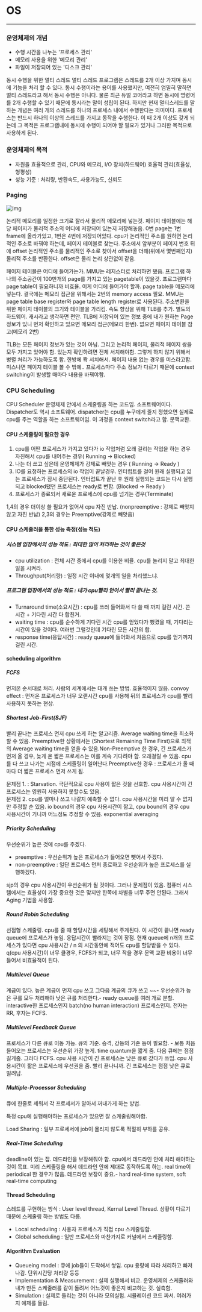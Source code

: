 # OS
* * *
### 운영체제의 개념

- 수행 시간을 나누는 '프로세스 관리'
- 메모리 사용을 위한 '메모리 관리'
- 파일이 저장되어 있는 '디스크 관리'

 동시 수행을 위한 멀티 스레드 멀티 스레드 프로그램은 스레드를 2개 이상 가지며 동시에 기능을 처리 할 수 있다. 동시 수행이라는 용어를 사용했지만, 여전히 엄밀히 말하면 멀티 스레드라고 해서 동시 수행은 아니다. 물론 최근 듀얼 코어라고 하면 동시에 명령어를 2개 수행할 수 있기 때문에 동시라는 말이 성립이 된다. 하지만 현재 멀티스레드를 말하는 개념은 여러 개의 스레드를 하나의 프로세스 내에서 수행한다는 의미이다. 프로세스는 반드시 하나의 이상의 스레드를 가지고 동작을 수행한다. 이 때 2개 이상도 갖게 되는데 그 목적은 프로그램내에 동시에 수행이 되어야 할 필요가 있거나 그러한 목적으로 사용하게 된다.
 
 
### 운영체제의 목적 
 - 자원을 효율적으로 관리, CPU와 메모리, I/O 장치(하드웨어) 효율적 관리(효율성,형평성)
 - 성능 기준 : 처리량, 반환속도, 사용가능도, 신뢰도


### Paging

 ![img](https://lh5.googleusercontent.com/PCKovkDHBKjR-f26p8W5580EgY2MlxvNdlNFdegkT5_h9JKFY5HMjHV8kfXhIjUFBDKCXqFYHbhP_oZJldJczeg_4rPpVPVIh0kzstq4NdZg3EUT1iwl22np7Ww11BcLsv-z-HOO)       

 논리적 메모리를 일정한 크기로 잘라서 물리적 메모리에 넣는것. 페이지 테이블에는 해당 페이지가 물리적 주소의 어디에 저장되어 있는지 저장해놓음. 0번 page는 1번 frame에 올라가있고, 1번은 4번에 저장되어있다. cpu가 논리적인 주소를 원하면 논리적인 주소로 바꿔야 하는데, 페이지 테이블로 찾는다. 주소에서 앞부분이 페이지 번호 뒤에 offset 논리적인 주소를 물리적인 주소로 찾아서 offset을 더해(위에서 몇번째인지) 물리적 주소를 반환한다. offset은 물리 논리 상관없이 같음. 

 페이지 테이블은 어디에 들어가는가. MMU는 레지스터로 처리하면 됐음. 프로그램 하나의 주소공간이 100만개의 page를 가지고 있는 pagetable이 있을것. 프로그램마다 page table이 필요하니까 비효율. 이게 어디에 들어가야 할까. page table을 메모리에 넣는다. 결국에는 메모리 접근을 위해서는 2번의 memory access 필요.  MMU는 page table base register와 page table length register로 사용된다. 주소변환을 위한 페이지 테이블의 크기와 테이블을 가리킴. 속도 향상을 위해 TLB를 추가. 별도의 하드웨어. 캐시라고 생각하면 편안. TLB에 저장되어 있는 정보 중에 내가 원하는 Page 정보가 있니 먼저 확인하고 있으면 메모리 접근(메모리 한번). 없으면 페이지 테이블 참고(메모리 2번) 

 TLB는 모든 페이지 정보가 있는 것이 아님. 그리고 논리적 페이지, 물리적 페이지 쌍을 모두 가지고 있어야 함. 있는지 확인하려면 전체 서치해야함. 그렇게 하지 않기 위해서 병렬 처리가 가능하도록 함. 한방에 쫙 서치해서. 페이지 내용 없는 경우를 미스라고함. 미스나면 페이지 테이블 볼 수 밖에.. 프로세스마다 주소 정보가 다르기 때문에 context switching이 발생할 때마다 내용을 바꿔야함. 

### CPU Scheduling

 CPU Scheduler 운영체제 안에서 스케줄링을 하는 코드임. 소프트웨어이다. Dispatcher도 역시 소프트웨어. dispatcher는 cpu를 누구에게 줄지 정했으면 실제로 cpu를 주는 역할을 하는 소프트웨어임. 이 과정을 context switch라고 함. 문맥교환.

#### CPU 스케줄링이 필요한 경우 

1. cpu를 어떤 프로세스가 가지고 있다가 io 작업처럼 오래 걸리는 작업을 하는 경우 자진해서 cpu를 내어주는 경우( Running -> Blocked)
2. 나는 더 쓰고 싶은데 운영체제가 강제로 빼앗는 경우 ( Running -> Ready )
3. IO를 요청하는 프로세스의 io 작업이 끝날경우. 인터럽트를 걸어 원래 실행되고 있는 프로세스가 잠시 중단된다. 인터럽트가 끝난 후 원래 실행되는 코드는 다시 실행되고 blocked됐던 프로세스는 ready로 변함. (Blocked -> Ready ) 
4. 프로세스가 종료되서 새로운 프로세스에 cpu를 넘기는 경우(Terminate)

 1,4의 경우 더이상 쓸 필요가 없어서 cpu 자진 반납. (nonpreemptive : 강제로 빼앗지 않고 자진 반납)
 2,3의 경우는 Preemptive(강제로 빼앗음)

#### CPU 스케줄러을 통한 성능 측정(성능 척도)

##### 시스템 입장에서의 성능 척도 : 최대한 많이 처리하는 것이 좋은것

- cpu utilization : 전체 시간 중에서 cpu를 이용한 비율. cpu를 놀리지 말고 최대한 일을 시켜라.
- Throughput(처리량) : 일정 시간 이내에 몇개의 일을 처리했느냐. 

##### 프로그램 입장에서의 성능 척도  : 내가 cpu빨리 얻어서 빨리 끝나는 것.

- Turnaround time(소요시간) : cpu를 쓰러 들어와서 다 쓸 때 까지 걸린 시간. 쓴 시간 + 기다린 시간 다 합친거.
- waiting time : cpu를 순수하게 기다린 시간 cpu를 얻었다가 뺐겼을 때, 기다리는 시간이 있을 것이다. 여러번 그럴것인데 기다린 모든 시간의 합.
- response time(응답시간) : ready queue에 들어와서 처음으로 cpu를 얻기까지 걸린 시간.

#### scheduling algorithm

##### FCFS

 먼저온 순서대로 처리. 사람의 세계에서는 대개 쓰는 방법. 효율적이지 않음.   convoy effect : 먼저온 프로세스가 너무 오랜시간 cpu를 사용해 뒤의 프로세스가 cpu를 빨리 사용하지 못하는 현상.

##### Shortest Job-First(SJF)

 빨리 끝나는 프로세스 먼저 cpu 쓰게 하는 알고리즘. Average waiting time을 최소화 할 수 있음. Preemptive한 상황에서는 (Shortest Remaining Time First)으로 최적의 Average waiting time을 얻을 수 있음.Non-Preemptive 한 경우, 긴 프로세스가 먼저 올 경우, 늦게 온 짧은 프로세스는 이를 계속 기다려야 함. 오래걸릴 수 있음. cpu를 다 쓰고 나가는 시점에 스케줄링이 일어난다.Preemptive한 경우 : 프로세스가 올 때마다 더 짧은 프로세스 먼저 쓰게 됨. 

 문제점 1. : Starvation. 극단적으로 cpu 사용이 짧은 것을 선호함. cpu 사용시간이 긴 프로세스는 영원히 사용하지 못할수도 있음.   
 문제점 2. cpu를 얼마나 쓰고 나갈지 예측할 수 없다. cpu 사용시간을 미리 알 수 없지만 추정할 순 있음. io bound의 경우 cpu 사용시간이 짧고, cpu bound의 경우 cpu 사용시간이 기니까 어느정도 추정할 수 있음. exponential averaging

##### Priority Scheduling

 우선순위가 높은 것에 cpu를 주겠다.  

- preemptive : 우선순위가 높은 프로세스가 들어오면 뺏어서 주겠다.  
- non-preemptive : 일단 프로세스 먼저 종료하고 우선순위가 높은 프로세스를 실행하겠다.  

 sjp의 경우 cpu 사용시간이 우선순위가 될 것이다. 그러나 문제점이 있음. 컴퓨터 시스템에서는 효율성이 가장 중요한 것은 맞지만 한쪽에 차별을 너무 주면 안된다. 그래서 Aging 기법을 사용함.

##### Round Robin Scheduling

 선점형 스케줄링. cpu를 줄 때 할당시간을 세팅해서 주게된다. 이 시간이 끝나면 ready queue에 프로세스가 놓임. 응답시간이 빨라지는 것이 장점. 현재 queue에 n개의 프로세스가 있다면 cpu 사용시간 / n 의 시간동안에 적어도 cpu를 할당받을 수 있다. q(cpu 사용시간)이 너무 클경우, FCFS가 되고, 너무 작을 경우 문맥 교환 비용이 너무 들어서 비효율적이 된다.

##### Multilevel Queue

 계급이 있다. 높은 계급이 먼저 cpu 쓰고 그다음 계급의 큐가 쓰고 ~~- 우선순위가 높은 큐를 모두 처리해야 낮은 큐를 처리한다.- ready queue를 여러 개로 분할. interactive한 프로세스인지 batch(no human interaction) 프로세스인지. 전자는 RR, 후자는 FCFS.

##### Multilevel Feedback Queue

 프로세스가 다른 큐로 이동 가능. 큐의 기준. 승격, 강등의 기준 등이 필요함. - 보통 처음들어오는 프로세스는 우선순위 가장 높게. time quantum을 짧게 줌. 다음 큐에는 점점 길게줌. 그러다 FCFS. cpu 사용 시간이 긴 프로세스는 낮은 큐로 갔다가 쓰임. cpu 사용시간이 짧은 프로세스에 우선권을 줌. 빨리 끝나니까. 긴 프로세스는 점점 낮은 큐로 밀려남. 

##### Multiple-Processor Scheduling

 큐에 한줄로 세워서 각 프로세서가 알아서 꺼내가게 하는 방법.

 특정 cpu에 실행해야하는 프로세스가 있으면 잘 스케줄링해야함. 

 Load Sharing : 일부 프로세서에 job이 몰리지 않도록 적절히 부하를 공유. 

##### Real-Time Scheduling

 deadline이 있는 잡. 데드라인을 보장해줘야 함. cpu에서 데드라인 안에 처리 해야하는 것이 목표. 미리 스케줄링을 해서 데드라인 안에 제대로 동작하도록 하는. real time이 periodical 한 경우가 많음. 데드라인 보장이 중요.- hard real-time system, soft real-time computing

#### Thread Scheduling

 스레드를 구현하는 방식 : User level thread, Kernal Level Thread. 상황이 다르기 때문에 스케줄링 하는 방법도 다름. 

- Local scheduling : 사용자 프로세스가 직접 cpu 스케줄링함. 
- Global scheduling : 일반 프로세스와 마찬가지로 커널에서 스케줄링함.

#### Algorithm Evaluation

- Queueing model : 큐에 job들이 도착해서 쌓임. cpu 용량에 따라 처리하고 빠져나감. 단위시간당 처리량 등등
- Implementation & Measurement : 실제 실행해서 비교. 운영체제의 스케줄러와 내가 만든 스케줄러를 같이 돌려서 어느것이 좋은지 비교하는 것. 실측함.
- Simulation : 실제로 돌리는 것이 아니라 모의실험. 시뮬레이션 코드 짜서. 여러가지 예제를 돌림.


